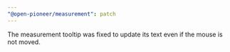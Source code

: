 ```yaml
---
"@open-pioneer/measurement": patch
---
```


The measurement tooltip was fixed to update its text even if the mouse is not moved.
